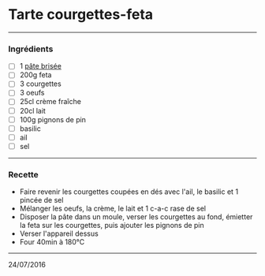 # Tarte courgettes-feta

---

### Ingrédients

- [ ] 1 [pâte brisée](./pate_brisee.md)
- [ ] 200g feta
- [ ] 3 courgettes
- [ ] 3 oeufs
- [ ] 25cl crème fraîche
- [ ] 20cl lait
- [ ] 100g pignons de pin
- [ ] basilic
- [ ] ail
- [ ] sel

---

### Recette

- Faire revenir les courgettes coupées en dés avec l'ail, le basilic et 1 pincée de sel
- Mélanger les oeufs, la crème, le lait et 1 c-a-c rase de sel
- Disposer la pâte dans un moule, verser les courgettes au fond, émietter la feta sur les courgettes, puis ajouter les pignons de pin
- Verser l'appareil dessus
- Four 40min à 180°C

---

24/07/2016
